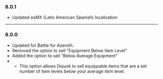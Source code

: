 ### 8.0.1
* Updated esMX (Latin American Spanish) localization

*****

### 8.0.0
* Updated for Battle for Azeroth.
* Removed the option to sell "Equipment Below Item Level"
* Added the option to sell "Below Average Equipment"
* * This option allows Dejunk to sell equippable items that are a set number of item levels below your average item level.
